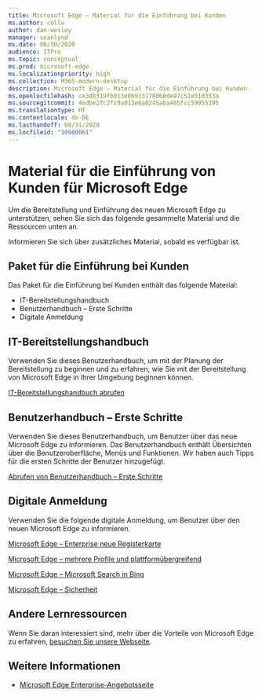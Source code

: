 ```yaml
---
title: Microsoft Edge – Material für die Einführung bei Kunden
ms.author: collw
author: dan-wesley
manager: seanlynd
ms.date: 06/30/2020
audience: ITPro
ms.topic: conceptual
ms.prod: microsoft-edge
ms.localizationpriority: high
ms.collection: M365-modern-desktop
description: Microsoft Edge – Material für die Einführung bei Kunden
ms.openlocfilehash: ce3db319fb813e069131700b8de97c51e510333a
ms.sourcegitcommit: 4edbe2fc2fc9a013e6a0245aba485fcc5905539b
ms.translationtype: HT
ms.contentlocale: de-DE
ms.lasthandoff: 08/31/2020
ms.locfileid: "10980061"
---
```

# Material für die Einführung von Kunden für Microsoft Edge

Um die Bereitstellung und Einführung des neuen Microsoft Edge zu unterstützen, sehen Sie sich das folgende gesammelte Material und die Ressourcen unten an.

Informieren Sie sich über zusätzliches Material, sobald es verfügbar ist.

## Paket für die Einführung bei Kunden

Das Paket für die Einführung bei Kunden enthält das folgende Material:

- IT-Bereitstellungshandbuch
- Benutzerhandbuch – Erste Schritte
- Digitale Anmeldung

## IT-Bereitstellungshandbuch

Verwenden Sie dieses Benutzerhandbuch, um mit der Planung der Bereitstellung zu beginnen und zu erfahren, wie Sie mit der Bereitstellung von Microsoft Edge in Ihrer Umgebung beginnen können.

[IT-Bereitstellungshandbuch abrufen](media/customer-adoption-not-md/commercial-deployment-guide-microsoft-edge.pdf)

## Benutzerhandbuch – Erste Schritte

Verwenden Sie dieses Benutzerhandbuch, um Benutzer über das neue Microsoft Edge zu informieren. Das Benutzerhandbuch enthält Übersichten über die Benutzeroberfläche, Menüs und Funktionen. Wir haben auch Tipps für die ersten Schritte der Benutzer hinzugefügt.

[Abrufen von Benutzerhandbuch – Erste Schritte](media/customer-adoption-not-md/microsoft-edge-how-to-get-started-user-guide.pdf)

## Digitale Anmeldung

Verwenden Sie die folgende digitale Anmeldung, um Benutzer über den neuen Microsoft Edge zu informieren.

[Microsoft Edge – Enterprise neue Registerkarte](media/customer-adoption-not-md/microsoft-edge-digital-signage-enterprise-new-tab-page.pdf)

[Microsoft Edge – mehrere Profile und plattformübergreifend](https://officedocs-cdn.azureedge.net/microsoft-edge-digital-signage-multiple-profiles-and-cross-platform.pdf)

[Microsoft Edge – Microsoft Search in Bing](https://officedocs-cdn.azureedge.net/microsoft-edge-digital-signage-microsoft-search-in-bing.pdf)

[Microsoft Edge – Sicherheit](media/customer-adoption-not-md/microsoft-edge-digital-signage-security.pdf)

## Andere Lernressourcen

Wenn Sie daran interessiert sind, mehr über die Vorteile von Microsoft Edge zu erfahren, [besuchen Sie unsere Webseite](https://www.microsoft.com/edge/business).

## Weitere Informationen

- [Microsoft Edge Enterprise-Angebotsseite](https://aka.ms/EdgeEnterprise)

